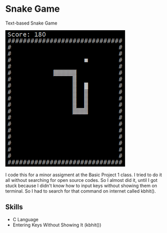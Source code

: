 # Snake Game
Text-based Snake Game

<img src="images/snake.png" alt="Snake Game">

I code this for a minor assigment at the Basic Project 1 class. I tried to do it all without searching for open source codes. So I almost did it, until I got stuck because I didn't know how to input keys without showing them on terminal. So I had to search for that command on internet called kbhit().

## Skills
- C Language
- Entering Keys Without Showing It (kbhit())
